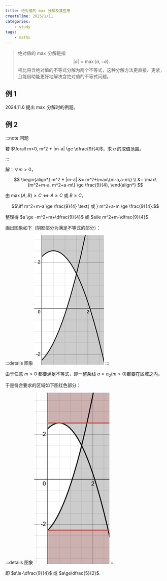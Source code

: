 ```yaml
---
title: 绝对值的 max 分解及其应用
createTime: 2025/1/11
categories: 
    - study
tags:
    - maths
---
```


> 绝对值的 $\max$ 分解是指
> $$|a| = \max\{a, -a\}.$$
> 相比将含绝对值的不等式分解为两个不等式，这种分解方法更直接、更紧，且能借助能更好地解决含绝对值的不等式问题。

## 例 1

2024.11.6 提出 $\max$ 分解时的例题。

## 例 2

:::note 问题

若 $\forall m>0, m^2 + |m-a| \ge \dfrac{9}{4}$，求 $a$ 的取值范围。

:::

解：$\forall m>0$，

$$
\begin{align*}
m^2 + |m-a|
&= m^2+\max\{m-a,a-m\} \\
&= \max\{m^2+m-a, m^2+a-m\} \ge \frac{9}{4},
\end{align*}
$$

由 $\max\{A,B\} \ge C \iff A\ge C$ 或 $B\ge C$，

$$\iff m^2+m-a \ge \frac{9}{4} \text{ 或 } m^2+a-m \ge \frac{9}{4}.$$

整理得 $a \ge -m^2+m+\dfrac{9}{4}$ 或 $a\le m^2+m-\dfrac{9}{4}$.

画出图象如下（阴影部分为满足不等式的部分）：

:::details 图象
![图1](abs-max-transformation/image.png)
:::

由于任意 $m>0$ 都要满足不等式，即一整条线 $a=a_0(m>0)$都要在区域之内。

于是符合要求的区域如下图红色部分：

:::details 图象
![图2](abs-max-transformation/image-1.png)
:::

即 $a\le-\dfrac{9}{4}$ 或 $a\ge\dfrac{5}{2}$.
